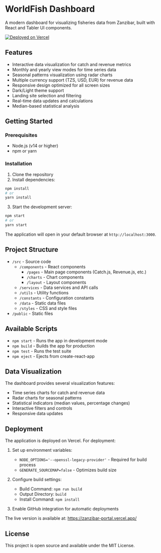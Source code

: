# WorldFish Dashboard

A modern dashboard for visualizing fisheries data from Zanzibar, built with React and Tabler UI components.

[![Deployed on Vercel](https://img.shields.io/badge/Deployed%20on-Vercel-black)](https://zanzibar-portal.vercel.app/)

## Features

- Interactive data visualization for catch and revenue metrics
- Monthly and yearly view modes for time series data
- Seasonal patterns visualization using radar charts
- Multiple currency support (TZS, USD, EUR) for revenue data
- Responsive design optimized for all screen sizes
- Dark/Light theme support
- Landing site selection and filtering
- Real-time data updates and calculations
- Median-based statistical analysis

## Getting Started

### Prerequisites

- Node.js (v14 or higher)
- npm or yarn

### Installation

1. Clone the repository
2. Install dependencies:
```bash
npm install
# or
yarn install
```

3. Start the development server:
```bash
npm start
# or
yarn start
```

The application will open in your default browser at `http://localhost:3000`.

## Project Structure

- `/src` - Source code
  - `/components` - React components
    - `/pages` - Main page components (Catch.js, Revenue.js, etc.)
    - `/charts` - Chart components
    - `/layout` - Layout components
  - `/services` - Data services and API calls
  - `/utils` - Utility functions
  - `/constants` - Configuration constants
  - `/data` - Static data files
  - `/styles` - CSS and style files
- `/public` - Static files

## Available Scripts

- `npm start` - Runs the app in development mode
- `npm build` - Builds the app for production
- `npm test` - Runs the test suite
- `npm eject` - Ejects from create-react-app

## Data Visualization

The dashboard provides several visualization features:
- Time series charts for catch and revenue data
- Radar charts for seasonal patterns
- Statistical indicators (median values, percentage changes)
- Interactive filters and controls
- Responsive data updates

## Deployment

The application is deployed on Vercel. For deployment:

1. Set up environment variables:
   - `NODE_OPTIONS='--openssl-legacy-provider'` - Required for build process
   - `GENERATE_SOURCEMAP=false` - Optimizes build size

2. Configure build settings:
   - Build Command: `npm run build`
   - Output Directory: `build`
   - Install Command: `npm install`

3. Enable GitHub integration for automatic deployments

The live version is available at: https://zanzibar-portal.vercel.app/

## License

This project is open source and available under the MIT License. 